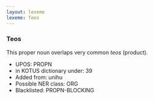 ```yaml
---
layout: lexeme
lexeme: Teos
---
```


###  Teos

This proper noun overlaps  very common *teos* (product).
* UPOS:  PROPN
* in KOTUS dictionary under:  39
* Added from:  unihu
* Possible NER class:  ORG
* Blacklisted:  PROPN-BLOCKING

